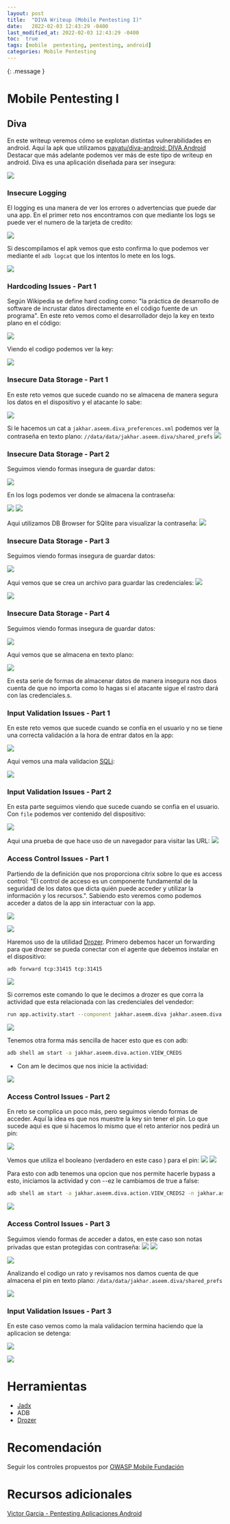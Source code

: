 ```yaml
---
layout: post
title:  "DIVA Writeup (Mobile Pentesting I)"
date:   2022-02-03 12:43:29 -0400
last_modified_at: 2022-02-03 12:43:29 -0400
toc:  true
tags: [mobile  pentesting, pentesting, android]
categories: Mobile Pentesting
---
```



{: .message }


# Mobile Pentesting I
## Diva

En este writeup veremos cómo se explotan distintas vulnerabilidades en android. Aquí la apk que utilizamos [payatu/diva-android: DIVA Android](https://github.com/payatu/diva-android) Destacar que más adelante podemos ver más de este tipo de writeup en android. Diva es una aplicación diseñada para ser insegura:


![](/images_blog/img_diva/diva.png)

### Insecure Logging
El logging es una manera de ver los errores o advertencias que puede dar una app. En el primer reto nos encontramos con que mediante los logs se puede ver el numero de la tarjeta de credito: 

![](/images_blog/img_diva/adb_logcat.png)

Si descompilamos el apk vemos que esto confirma lo que podemos ver mediante el `adb logcat`  que los intentos lo mete en los logs.

![](/images_blog/img_diva/logcat.png)

### Hardcoding Issues - Part 1

Según Wikipedia se define hard coding como: "la práctica de desarrollo de software de incrustar datos directamente en el código fuente de un programa". En este reto vemos como el desarrollador dejo la key en texto plano en el código:

![](/images_blog/img_diva/hardcode_part1.png)

Viendo el codigo podemos ver la key:

![](/images_blog/img_diva/hardcode_code.png)

### Insecure Data Storage - Part 1
En este reto vemos que sucede cuando no se almacena de manera segura los datos en el dispositivo  y el atacante lo sabe:

![](/images_blog/img_diva/insecure_data_storage.png)

Si le hacemos un  cat a  `jakhar.aseem.diva_preferences.xml` podemos ver la contraseña en texto plano:
`//data/data/jakhar.aseem.diva/shared_prefs`
![](/images_blog/img_diva/xml_pass.png)

### Insecure Data Storage - Part 2
Seguimos viendo formas insegura de guardar datos:

![](/images_blog/img_diva/insecure_data_storage_part2.png)

En los logs podemos ver donde se almacena la contraseña:

![](/images_blog/img_diva/logcat_2.png)
![](/images_blog/img_diva/logcat_3.png)

Aqui utilizamos DB Browser for SQlite para visualizar la contraseña:
![](/images_blog/img_diva/sqlite.png)

### Insecure Data Storage - Part 3

Seguimos viendo formas insegura de guardar datos:

![](/images_blog/img_diva/insecure_data_storage_part3.png)

Aqui vemos que se crea un archivo para guardar las credenciales:
![](/images_blog/img_diva/code_credentials.png)

![](/images_blog/img_diva/tmp.png)

### Insecure Data Storage - Part 4
Seguimos viendo formas insegura de guardar datos:

![](/images_blog/img_diva/code_savecredentials.png)

Aqui vemos que se almacena en  texto plano:

![](/images_blog/img_diva/cat_cred.png)

En esta serie de formas de almacenar datos de manera insegura nos daos cuenta de que no importa como lo hagas si el atacante sigue el rastro dará con las credenciales.s.

### Input Validation Issues - Part 1
En este reto vemos que sucede cuando se confía en el usuario y no se tiene una correcta validación a la hora de entrar datos en la app:

![](/images_blog/img_diva/input_validation_issues.png)

Aqui vemos una mala validacion [SQLi](https://www.w3schools.com/sql/sql_injection.asp):

![](/images_blog/img_diva/input_validation_issues-part1.png)

### Input Validation Issues - Part 2
En esta parte seguimos viendo que sucede cuando se confia en el usuario. Con `file` podemos ver contenido del  dispositivo: 

![](/images_blog/img_diva/input_validation_issues-part2.png)

Aqui una prueba de que hace uso de un navegador para visitar las URL:
![](/images_blog/img_diva/webpage_not_available.png)

### Access Control Issues - Part 1

Partiendo de la definición que nos proporciona citrix sobre lo que es access control: "El control de acceso es un componente fundamental de la seguridad de los datos que dicta quién puede acceder y utilizar la información y los recursos.". Sabiendo esto veremos como podemos acceder a datos de la app sin interactuar con la app.

![](/images_blog/img_diva/access_control_issues-part1.png)

![](/images_blog/img_diva/vendor_api.png)

Haremos uso de la utilidad [Drozer](https://github.com/FSecureLABS/drozer). Primero debemos hacer un forwarding para que drozer se pueda conectar con el agente que debemos instalar en el dispositivo:

```bash
adb forward tcp:31415 tcp:31415
```

![](/images_blog/img_diva/drozer_server.png)

Si corremos este comando lo que le decimos a drozer es que corra la actividad que esta relacionada con las credenciales del vendedor:

```bash
run app.activity.start --component jakhar.aseem.diva jakhar.aseem.diva.APICredsActivity
```
![](/images_blog/img_diva/vendor_api_credentials.png)

Tenemos otra forma más sencilla de hacer esto que es con adb:
```bash
adb shell am start -a jakhar.aseem.diva.action.VIEW_CREDS
```
- Con am le decimos que nos inicie la actividad:

![](/images_blog/img_diva/vendor_api_credentials-part2.png)

### Access Control Issues - Part 2
En reto se complica un poco más, pero seguimos viendo formas de acceder. Aquí la idea es que nos muestre la key sin tener el pin. Lo que sucede aqui es que si hacemos lo mismo que el reto anterior nos pedirá un pin:

![](/images_blog/img_diva/access_control_issues-part2.png)

Vemos que utiliza el booleano (verdadero en este caso ) para el pin:
![](/images_blog/img_diva/boolean.png)
![](/images_blog/img_diva/boolean_check.png)

Para esto con adb tenemos una opcion que nos permite hacerle bypass a esto, iniciamos la actividad y con --ez le cambiamos de true a false:

```bash
adb shell am start -a jakhar.aseem.diva.action.VIEW_CREDS2 -n jakhar.aseem.diva/.APICreds2Activity --ez check_pin false
```

![](/images_blog/img_diva/adb_shell.png)

### Access Control Issues - Part 3

Seguimos viendo formas de acceder a datos, en este caso son notas privadas que estan protegidas con contraseña: 
![](/images_blog/img_diva/access_control_issues-part3.png)
![](/images_blog/img_diva/diva_private_notes.png)

![](/images_blog/img_diva/result.png)

Analizando el codigo un rato y revisamos nos damos cuenta de que almacena el pin en texto plano: 
```/data/data/jakhar.aseem.diva/shared_prefs```

![](/images_blog/img_diva/note_credentials.png)

### Input Validation Issues - Part 3
En este caso vemos como la mala validacion termina haciendo que la aplicacion se detenga:

![](/images_blog/img_diva/input_validation_issues-part3.png)

![](/images_blog/img_diva/stopped.png)


# Herramientas
 * [Jadx](https://github.com/skylot/jadx)
 * ADB
 * [Drozer](https://github.com/fsecurelabs/drozer/)

# Recomendación 
Seguir los controles propuestos por [OWASP Mobile Fundación](https://owasp.org/www-project-mobile-top-10/)

# Recursos adicionales

[Victor Garcia - Pentesting Aplicaciones Android](https://www.youtube.com/watch?v=nY2tYWLafR4&t=1488s)
